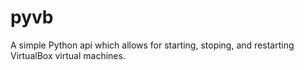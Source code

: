 # pyvb
A simple Python api which allows for starting, stoping, and restarting VirtualBox virtual machines.
